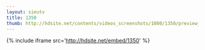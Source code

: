 ```yaml
---
layout: sieutv
title: 1350
thumb: http://hdsite.net/contents/videos_screenshots/1000/1350/preview_360p.mp4.jpg
---
```

{% include iframe src='http://hdsite.net/embed/1350' %}
 
